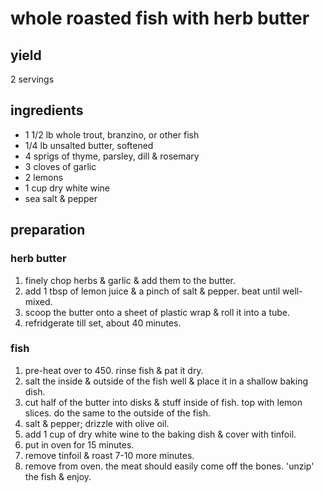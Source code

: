 # whole roasted fish with herb butter

## yield

2 servings

## ingredients

- 1 1/2 lb whole trout, branzino, or other fish
- 1/4 lb unsalted butter, softened
- 4 sprigs of thyme, parsley, dill & rosemary
- 3 cloves of garlic
- 2 lemons
- 1 cup dry white wine
- sea salt & pepper

## preparation

### herb butter

1. finely chop herbs & garlic & add them to the butter.
2. add 1 tbsp of lemon juice & a pinch of salt & pepper. beat until well-mixed.
3. scoop the butter onto a sheet of plastic wrap & roll it into a tube.
4. refridgerate till set, about 40 minutes.

### fish

1. pre-heat over to 450. rinse fish & pat it dry.
2. salt the inside & outside of the fish well & place it in a shallow baking dish.
3. cut half of the butter into disks & stuff inside of fish. top with lemon slices. do the same to the outside of the fish.
4. salt & pepper; drizzle with olive oil.
5. add 1 cup of dry white wine to the baking dish & cover with tinfoil.
6. put in oven for 15 minutes.
7. remove tinfoil & roast 7-10 more minutes.
8. remove from oven. the meat should easily come off the bones. 'unzip' the fish & enjoy.
